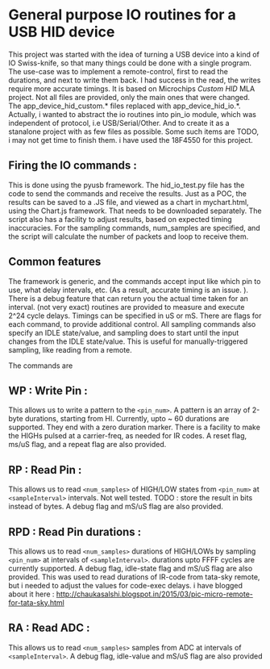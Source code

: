 # General purpose IO routines for a USB HID device
This project was started with the idea of turning a USB device into a kind of IO Swiss-knife,
so that many things could be done with a single program. The use-case was to implement a remote-control,
first to read the durations, and next to write them back. I had success in the read, the writes require
more accurate timings. It is based on Microchips *Custom HID* MLA project.
Not all files are provided, only the main ones that were changed. The app_device_hid_custom.* files 
replaced with app_device_hid_io.*. Actually, i wanted to abstract the io routines into pin_io module,
which was independent of protocol, i.e USB/Serial/Other. And to create it as a stanalone project with as few files
as possible. Some such items are TODO, i may not get time to finish them. i have used the 18F4550 for this project.

## Firing the IO commands :
This is done using the pyusb framework. The hid_io_test.py file has the code to send the commands
and receive the results. Just as a POC, the results can be saved to a .JS file, and viewed as a chart in mychart.html,
using the Chart.js framework. That needs to be downloaded separately. The script also has a facility to adjust 
results, based on expected timing inaccuracies. For the sampling commands, num_samples are specified, and the
script will calculate the number of packets and loop to receive them.

## Common features
The framework is generic, and the commands accept input like which pin to use, what delay intervals, etc.
(As a result, accurate timing is an issue. ). There is a debug feature that can return you the actual time taken
for an interval. (not very exact) routines are provided to measure and execute 2^24 cycle delays. 
Timings can be specified in uS or mS. There are flags for each command, to provide additional control.
All sampling commands also specify an IDLE state/value, and sampling does to start until the input changes from
the IDLE state/value. This is useful for manually-triggered sampling, like reading from a remote.

The commands are
## WP : Write Pin :
This allows us to write a pattern to the `<pin_num>`. A pattern is an array of 2-byte durations, 
starting from HI. Currently, upto ~ 60 durations are supported. They end with a zero duration marker. 
There is a facility to make the HIGHs pulsed at a carrier-freq, as needed for IR codes. 
A reset flag, ms/uS flag, and a repeat flag are also provided.

## RP : Read Pin :
This allows us to read `<num_samples>` of HIGH/LOW  states from `<pin_num>` at `<sampleInterval>` intervals. 
Not well tested. TODO : store the result in bits instead of bytes. A debug flag and mS/uS flag are also provided.

## RPD : Read Pin durations :
This allows us to read `<num_samples>` durations of HIGH/LOWs by sampling `<pin_num>` at intervals of `<sampleInterval>`.
durations upto FFFF cycles are currently supported. A debug flag, idle-state flag and mS/uS flag are also provided.
This was used to read durations of IR-code from tata-sky remote, but i needed to adjust the values for code-exec
delays. i have blogged about it here : http://chaukasalshi.blogspot.in/2015/03/pic-micro-remote-for-tata-sky.html

## RA : Read ADC :
This allows us to read `<num_samples>` samples from ADC at intervals of `<sampleInterval>`. 
A debug flag, idle-value and mS/uS flag are also provided

